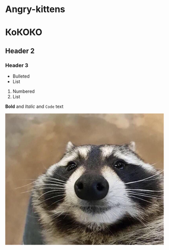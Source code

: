 # Angry-kittens
# КоКОКО
## Header 2
### Header 3

- Bulleted
- List

1. Numbered
2. List

**Bold** and _Italic_ and `Code` text

![Image](енот.jpg)
